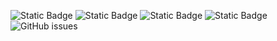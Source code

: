 ![Static Badge](https://img.shields.io/badge/blacklists-60-000000) ![Static Badge](https://img.shields.io/badge/blacklisted-2689960-cc0000) ![Static Badge](https://img.shields.io/badge/whitelisted-2242-00CC00) ![Static Badge](https://img.shields.io/badge/streaming_blacklist-28106-000000) ![GitHub issues](https://img.shields.io/github/issues/fabriziosalmi/blacklists)
